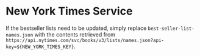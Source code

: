 # New York Times Service

If the bestseller lists need to be updated, simply replace
`best-seller-list-names.json` with the contents retrieved from
`https://api.nytimes.com/svc/books/v3/lists/names.json?api-key=${NEW_YORK_TIMES_KEY}`.
